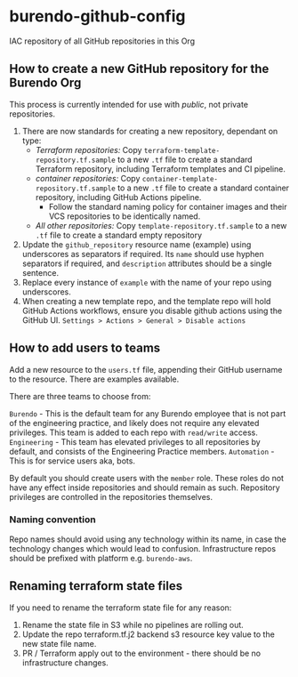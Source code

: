 # burendo-github-config
IAC repository of all GitHub repositories in this Org

## How to create a new GitHub repository for the Burendo Org

This process is currently intended for use with *public*, not private repositories.

1. There are now standards for creating a new repository, dependant on type:
   - _*Terraform repositories:*_ Copy `terraform-template-repository.tf.sample` to a new `.tf` file to create a standard Terraform repository, including Terraform templates and CI pipeline.
   - _*container repositories:*_ Copy `container-template-repository.tf.sample` to a new `.tf` file to create a standard container repository, including GitHub Actions pipeline.  
      - Follow the standard naming policy for container images and their VCS repositories to be identically named.
   - _*All other repositories:*_ Copy `template-repository.tf.sample` to a new `.tf` file to create a standard empty repository
1. Update the `github_repository` resource name (example) using underscores as separators if required. Its `name`  should use hyphen separators if required, and `description` attributes should be a single sentence. 
1. Replace every instance of `example` with the name of your repo using underscores.
1. When creating a new template repo, and the template repo will hold GitHub Actions workflows, ensure you disable github actions using the GitHub UI.  `Settings > Actions > General > Disable actions`

## How to add users to teams

Add a new resource to the `users.tf` file, appending their GitHub username to the resource.  There are examples available. 

There are three teams to choose from:

`Burendo` - This is the default team for any Burendo employee that is not part of the engineering practice, and likely does not require any elevated privileges.  This team is added to each repo with `read/write` access.
`Engineering` - This team has elevated privileges to all repositories by default, and consists of the Engineering Practice members.
`Automation` - This is for service users aka, bots.

By default you should create users with the `member` role. These roles do not have any effect inside repositories and should remain as such.  Repository privileges are controlled in the repositories themselves.

### Naming convention
Repo names should avoid using any technology within its name, in case the technology changes which would lead to confusion.
Infrastructure repos should be prefixed with platform e.g. `burendo-aws`.

## Renaming terraform state files
If you need to rename the terraform state file for any reason:

1) Rename the state file in S3 while no pipelines are rolling out.
2) Update the repo terraform.tf.j2 backend s3 resource key value to the new state file name.
3) PR / Terraform apply out to the environment - there should be no infrastructure changes.
